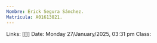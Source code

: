 ```yaml
---
Nombre: Erick Segura Sánchez.
Matrícula: A01613821.
---
```

Links: [[]]
Date: Monday 27/January/2025, 03:31 pm
Class: